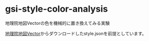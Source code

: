 # gsi-style-color-analysis
地理院地図Vectorの色を機械的に置き換えてみる実験

[地理院地図Vector](https://maps.gsi.go.jp/vector/index.html)からダウンロードしたstyle.jsonを前提としています。
